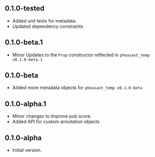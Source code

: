 ## 0.1.0-tested
- Added unit tests for metadata.
- Updated dependency constraints

## 0.1.0-beta.1

- Minor Updates to the `Prop` constructor reflected in `pheasant_temp v0.1.0-beta.1`

## 0.1.0-beta

- Added more metadata objects for `pheasant_temp v0.1.0-beta`

## 0.1.0-alpha.1

- Minor changes to improve pub score.
- Added API for custom annotation objects

## 0.1.0-alpha

- Initial version.